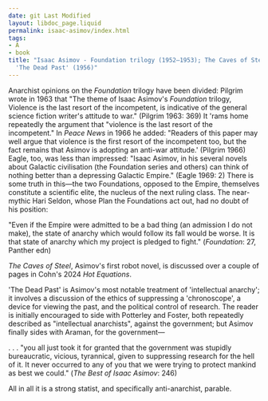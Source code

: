 ```yaml
---
date: git Last Modified
layout: libdoc_page.liquid
permalink: isaac-asimov/index.html
tags:
- A
- book
title: "Isaac Asimov - Foundation trilogy (1952–1953); The Caves of Steel (1954);
  'The Dead Past' (1956)"
---
```


Anarchist opinions on the <em>Foundation</em> trilogy have  been divided: Pilgrim wrote in 1963 that "The theme of Isaac Asimov's _Foundation_ trilogy, Violence is the last resort of the incompetent, is  indicative of the general science fiction writer's attitude to war." (Pilgrim  1963: 369) It 'rams home repeatedly the argument that  "violence is the last resort of the incompetent." In <em>Peace News</em> in 1966 he added: "Readers of this paper may well argue that violence is the first resort of the incompetent too, but  the fact remains that Asimov is adopting an anti-war attitude.' (Pilgrim 1966)  Eagle, too, was less than impressed: "Isaac Asimov, in his several novels about Galactic civilisation (the Foundation  series and others) can think of nothing better than a depressing Galactic  Empire." (Eagle 1969: 2) There is some truth in this—the two Foundations,  opposed to the Empire, themselves constitute a scientific elite, the nucleus of  the next ruling class. The near-mythic Hari Seldon, whose Plan the Foundations  act out, had no doubt of his position:

"Even if the Empire were admitted to be a bad thing (an  admission I do not make), the state of anarchy which would follow its fall would  be worse. It is that state of anarchy which my project is pledged to fight." (<em>Foundation</em>:  27, Panther edn)

_The Caves of Steel_, Asimov's first robot novel, is discussed over a couple of pages in Cohn's 2024 _Hot Equations_.

'The Dead Past' is Asimov's most notable treatment of  'intellectual anarchy'; it involves a discussion of the ethics of suppressing a  'chronoscope', a device for viewing the past, and the political control of  research. The reader is initially encouraged to side with Potterley and Foster,  both repeatedly described as "intellectual anarchists", against the government;  but Asimov finally sides with Araman, for the government—

 . . . "you all just took it for granted that the government was stupidly  bureaucratic, vicious, tyrannical, given to suppressing research for the hell of  it. It never occurred to any of you that we were trying to protect mankind as  best we could." (<em>The Best of Isaac Asimov</em>: 246)

All  in all it is a strong statist, and specifically anti-anarchist, parable.
